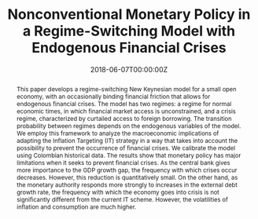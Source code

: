 ---
abstract: 'This paper develops a regime-switching New Keynesian model for a small open economy, with an occasionally binding financial friction that allows for endogenous financial crises. The model has two regimes: a regime for normal economic times, in which financial market access is unconstrained, and a crisis regime, characterized by curtailed access to foreign borrowing. The transition probability between regimes depends on the endogenous variables of the model. We employ this framework to analyze the macroeconomic implications of adapting the Inflation Targeting (IT) strategy in a way that takes into account the possibility to prevent the occurrence of financial crises. We calibrate the model using Colombian historical data. The results show that monetary policy has major limitations when it seeks to prevent financial crises. As the central bank gives more importance to the GDP growth gap, the frequency with which crises occur decreases. However, this reduction is quantitatively small. On the other hand, as the monetary authority responds more strongly to increases in the external debt growth rate, the frequency with which the economy goes into crisis is not significantly different from the current IT scheme. However, the volatilities of inflation and consumption are much higher.'
author_notes:
- University of Minnesota
authors:
- admin
date: "2018-06-07T00:00:00Z"
doi: ""
featured: true
links:
- name: Paper
  url: "https://papers.ssrn.com/sol3/papers.cfm?abstract_id=3215457#"
- name: PDF
  url: pdf/CEDE_masters_thesis.pdf
publication: In *Documentos CEDE*
publication_short: In *Documentos CEDE*
publication_types:
- "3"
publishDate: "2018-06-01T00:00:00Z"
summary: 'This paper develops a regime-switching New Keynesian model for a small open economy, with an occasionally binding financial friction that allows for endogenous financial crises. The model has two regimes: a regime for normal economic times, in which financial market access is unconstrained, and a crisis regime, characterized by curtailed access to foreign borrowing. The transition probability between regimes depends on the endogenous variables of the model. We employ this framework to analyze the macroeconomic implications of adapting the Inflation Targeting (IT) strategy in a way that takes into account the possibility to prevent the occurrence of financial crises. We calibrate the model using Colombian historical data. The results show that monetary policy has major limitations when it seeks to prevent financial crises. As the central bank gives more importance to the GDP growth gap, the frequency with which crises occur decreases. However, this reduction is quantitatively small. On the other hand, as the monetary authority responds more strongly to increases in the external debt growth rate, the frequency with which the economy goes into crisis is not significantly different from the current IT scheme. However, the volatilities of inflation and consumption are much higher.'
tags:
- Monetary Policy
- Financial Crises
- Regime Switching
title: Nonconventional Monetary Policy in a Regime-Switching Model with Endogenous Financial Crises
---